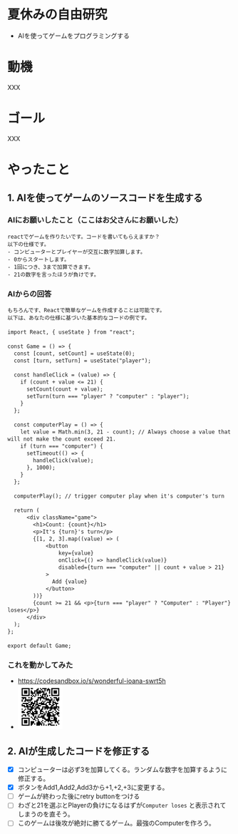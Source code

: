 # 夏休みの自由研究
- AIを使ってゲームをプログラミングする

# 動機
XXX

# ゴール
XXX

# やったこと

## 1. AIを使ってゲームのソースコードを生成する

### AIにお願いしたこと（ここはお父さんにお願いした）
```
reactでゲームを作りたいです。コードを書いてもらえますか？
以下の仕様です。
- コンピューターとプレイヤーが交互に数字加算します。
- 0からスタートします。
- 1回につき、3まで加算できます。
- 21の数字を言ったほうが負けです。
```

### AIからの回答
```
もちろんです、Reactで簡単なゲームを作成することは可能です。
以下は、あなたの仕様に基づいた基本的なコードの例です。

import React, { useState } from "react";

const Game = () => {
  const [count, setCount] = useState(0);
  const [turn, setTurn] = useState("player");

  const handleClick = (value) => {
    if (count + value <= 21) {
      setCount(count + value);
      setTurn(turn === "player" ? "computer" : "player");
    }
  };

  const computerPlay = () => {
    let value = Math.min(3, 21 - count); // Always choose a value that will not make the count exceed 21.
    if (turn === "computer") {
      setTimeout(() => {
        handleClick(value);
      }, 1000);
    }
  };

  computerPlay(); // trigger computer play when it's computer's turn

  return (
      <div className="game">
        <h1>Count: {count}</h1>
        <p>It's {turn}'s turn</p>
        {[1, 2, 3].map((value) => (
            <button
                key={value}
                onClick={() => handleClick(value)}
                disabled={turn === "computer" || count + value > 21}
            >
              Add {value}
            </button>
        ))}
        {count >= 21 && <p>{turn === "player" ? "Computer" : "Player"} loses</p>}
      </div>
  );
};

export default Game;
```

### これを動かしてみた
- https://codesandbox.io/s/wonderful-ioana-swrt5h
- <img src="public/QR_076266.png" alt="https://codesandbox.io/s/wonderful-ioana-swrt5h" width="100" />

## 2. AIが生成したコードを修正する
- [x] コンピューターは必ず3を加算してくる。ランダムな数字を加算するように修正する。 
- [x] ボタンをAdd1,Add2,Add3から+1,+2,+3に変更する。
- [ ] ゲームが終わった後にretry buttonをつける
- [ ] わざと21を選ぶとPlayerの負けになるはずが`Computer loses` と表示されてしまうのを直そう。
- [ ] このゲームは後攻が絶対に勝てるゲーム。最強のComputerを作ろう。
